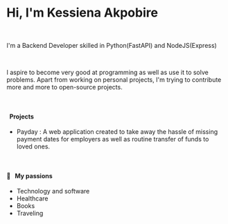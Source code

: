 # Hi, I'm Kessiena Akpobire

<br />

I'm a Backend Developer skilled in Python(FastAPI) and NodeJS(Express)

<br />

I aspire to become very good at programming as well as use it to solve problems. Apart from working on personal projects, I'm trying to contribute more and more to open-source projects. 

<br />

####  &nbsp;&nbsp;Projects

* Payday : A web application created to take away the hassle of missing payment dates for employers as well as routine transfer of funds to loved ones.

<br />

#### 🧡 &nbsp;&nbsp;My passions

* Technology and software
* Healthcare
* Books
* Traveling

<br />

